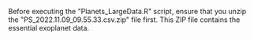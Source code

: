 Before executing the "Planets_LargeData.R" script, ensure that you unzip the "PS_2022.11.09_09.55.33.csv.zip" file first. This ZIP file contains the essential exoplanet data.
